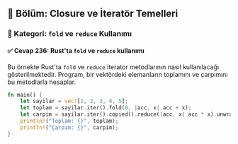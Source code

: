 ## 📘 Bölüm: Closure ve İteratör Temelleri  
### 🔹 Kategori: `fold` ve `reduce` Kullanımı  
#### ✅ Cevap 236: Rust'ta `fold` ve `reduce` kullanımı

Bu örnekte Rust'ta `fold` ve `reduce` iterator metodlarının nasıl kullanılacağı gösterilmektedir. Program, bir vektördeki elemanların toplamını ve çarpımını bu metodlarla hesaplar.

```rust
fn main() {
    let sayilar = vec![1, 2, 3, 4, 5];
    let toplam = sayilar.iter().fold(0, |acc, x| acc + x);
    let carpim = sayilar.iter().copied().reduce(|acc, x| acc * x).unwrap_or(1);
    println!("Toplam: {}", toplam);
    println!("Çarpım: {}", carpim);
}
```
